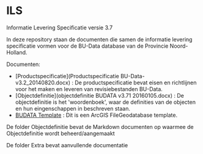 ILS
===

Informatie Levering Specificatie versie 3.7

In deze repository staan de documenten die samen de informatie levering specificatie vormen voor de BU-Data database van de Provincie Noord-Holland.

Documenten:
* [Productspecificatie](Productspecificatie BU-Data-v3.2_20140820.docx) : De productspecificatie bevat eisen en richtlijnen voor het maken en leveren van revisiebestanden BU-Data.
* [Objectdefinitie](objectdefinitie BUDATA v3.71 20160105.docx) : De objectdefinitie is het 'woordenboek', waar de definities van de objecten en hun eingenschappen in beschreven staan.
* [BUDATA Template](BUDATA_3_1_Template.zip) : Dit is een ArcGIS FileGeodatabase template.

De folder Objectdefinitie bevat de Markdown documenten op waarmee de Objectdefinitie wordt beheerd/aangemaakt

De folder Extra bevat aanvullende documentatie

